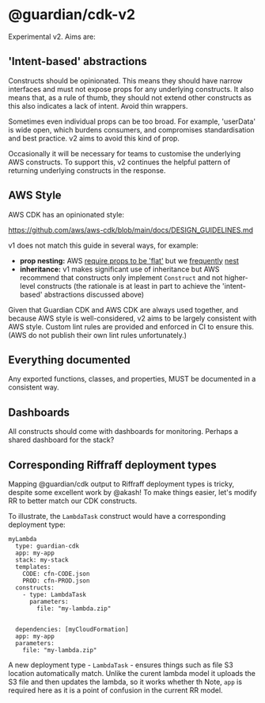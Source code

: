 # @guardian/cdk-v2

Experimental v2. Aims are:

## 'Intent-based' abstractions

Constructs should be opinionated. This means they should have narrow interfaces
and must not expose props for any underlying constructs. It also means that, as
a rule of thumb, they should not extend other constructs as this also indicates
a lack of intent. Avoid thin wrappers.

Sometimes even individual props can be too broad. For example, 'userData' is
wide open, which burdens consumers, and compromises standardisation and best
practice. v2 aims to avoid this kind of prop.

Occasionally it will be necessary for teams to customise the underlying AWS
constructs. To support this, v2 continues the helpful pattern of returning
underlying constructs in the response.

## AWS Style

AWS CDK has an opinionated style:

https://github.com/aws/aws-cdk/blob/main/docs/DESIGN_GUIDELINES.md

v1 does not match this guide in several ways, for example:

* **prop nesting:** AWS [require props to be
'flat'](https://github.com/aws/aws-cdk/blob/main/docs/DESIGN_GUIDELINES.md#flat)
but we
[frequently](https://github.com/guardian/cdk/blob/main/src/patterns/ec2-app/base.ts#L139)
[nest](https://github.com/guardian/cdk/blob/main/src/patterns/ec2-app/base.ts#L143)
* **inheritance:** v1 makes significant use of inheritance but AWS recommend
  that constructs only implement `Construct` and not higher-level constructs
  (the rationale is at least in part to achieve the 'intent-based' abstractions
  discussed above)

Given that Guardian CDK and AWS CDK are always used together, and because AWS
style is well-considered, v2 aims to be largely consistent with AWS style.
Custom lint rules are provided and enforced in CI to ensure this. (AWS do not
publish their own lint rules unfortunately.)

## Everything documented

Any exported functions, classes, and properties, MUST be documented in a
consistent way.

## Dashboards

All constructs should come with dashboards for monitoring. Perhaps a shared
dashboard for the stack?

## Corresponding Riffraff deployment types

Mapping @guardian/cdk output to Riffraff deployment types is tricky, despite
some excellent work by @akash! To make things easier, let's modify RR to better
match our CDK constructs.

To illustrate, the `LambdaTask` construct would have a corresponding deployment
type:

```
myLambda
  type: guardian-cdk
  app: my-app
  stack: my-stack
  templates:
    CODE: cfn-CODE.json
    PROD: cfn-PROD.json
  constructs:
    - type: LambdaTask
      parameters:
        file: "my-lambda.zip"


  dependencies: [myCloudFormation]
  app: my-app
  parameters:
    file: "my-lambda.zip"
```

A new deployment type - `LambdaTask` - ensures things such as file S3 location
automatically match. Unlike the curent lambda model it uploads the S3 file and
then updates the lambda, so it works whether th Note, `app` is required here as
it is a point of confusion in the current RR model.